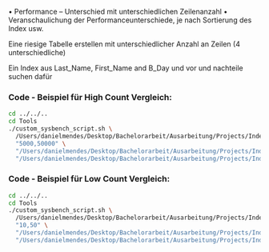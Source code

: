 •	Performance – Unterschied mit unterschiedlichen Zeilenanzahl
•	Veranschaulichung der Performanceunterschiede, je nach Sortierung des Index usw.


Eine riesige Tabelle erstellen mit unterschiedlicher Anzahl an Zeilen (4 unterschiedliche)

Ein Index aus Last_Name, First_Name and B_Day und vor und nachteile suchen dafür


### Code - Beispiel für High Count Vergleich:

```bash
cd ../../..
cd Tools
./custom_sysbench_script.sh \
  /Users/danielmendes/Desktop/Bachelorarbeit/Ausarbeitung/Projects/Index/B_Tree/Output/count_row_changes/high_counts \
  "5000,50000" \
  "/Users/danielmendes/Desktop/Bachelorarbeit/Ausarbeitung/Projects/Index/B_Tree/Scripts/count_row_changes/with_index:true" \
  "/Users/danielmendes/Desktop/Bachelorarbeit/Ausarbeitung/Projects/Index/B_Tree/Scripts/count_row_changes/without_index:true"
```

### Code - Beispiel für Low Count Vergleich:
```bash
cd ../../..
cd Tools
./custom_sysbench_script.sh \
  /Users/danielmendes/Desktop/Bachelorarbeit/Ausarbeitung/Projects/Index/B_Tree/Output/count_row_changes/low_counts \
  "10,50" \
  "/Users/danielmendes/Desktop/Bachelorarbeit/Ausarbeitung/Projects/Index/B_Tree/Scripts/count_row_changes/with_index:true" \
  "/Users/danielmendes/Desktop/Bachelorarbeit/Ausarbeitung/Projects/Index/B_Tree/Scripts/count_row_changes/without_index:true"
```